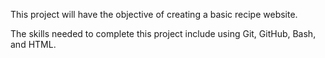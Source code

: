 This project will have the objective of creating a basic recipe website.

The skills needed to complete this project include using Git, GitHub, Bash, and HTML.